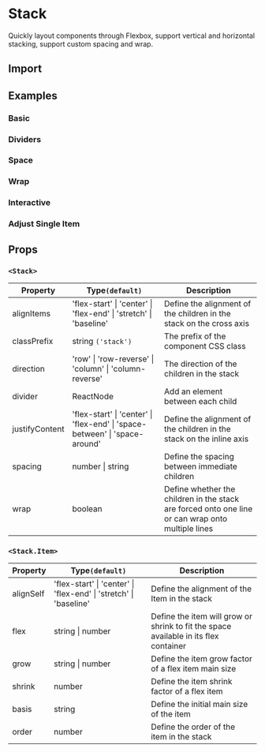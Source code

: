 # Stack

Quickly layout components through Flexbox, support vertical and horizontal stacking, support custom spacing and wrap.

## Import

<!--{include:(components/stack/fragments/import.md)}-->

## Examples

### Basic

 <!--{include:`basic.md`}-->

### Dividers

 <!--{include:`divider.md`}-->

### Space

 <!--{include:`space.md`}-->

### Wrap

 <!--{include:`wrap.md`}-->

### Interactive

 <!--{include:`interactive.md`}-->

### Adjust Single Item

 <!--{include:`adjust-single-item.md`}-->

## Props

### `<Stack>`

| Property       | Type`(default)`                                                                             | Description                                                                                       |
| -------------- | ------------------------------------------------------------------------------------------- | ------------------------------------------------------------------------------------------------- |
| alignItems     | 'flex-start' &#124; 'center' &#124; 'flex-end' &#124; 'stretch' &#124; 'baseline'           | Define the alignment of the children in the stack on the cross axis                               |
| classPrefix    | string `('stack')`                                                                          | The prefix of the component CSS class                                                             |
| direction      | 'row' &#124; 'row-reverse' &#124; 'column' &#124; 'column-reverse'                          | The direction of the children in the stack                                                        |
| divider        | ReactNode                                                                                   | Add an element between each child                                                                 |
| justifyContent | 'flex-start' &#124; 'center' &#124; 'flex-end' &#124; 'space-between' &#124; 'space-around' | Define the alignment of the children in the stack on the inline axis                              |
| spacing        | number &#124; string                                                                        | Define the spacing between immediate children                                                     |
| wrap           | boolean                                                                                     | Define whether the children in the stack are forced onto one line or can wrap onto multiple lines |

### `<Stack.Item>`

| Property  | Type`(default)`                                                                   | Description                                                                          |
| --------- | --------------------------------------------------------------------------------- | ------------------------------------------------------------------------------------ |
| alignSelf | 'flex-start' &#124; 'center' &#124; 'flex-end' &#124; 'stretch' &#124; 'baseline' | Define the alignment of the Item in the stack                                        |
| flex      | string &#124; number                                                              | Define the item will grow or shrink to fit the space available in its flex container |
| grow      | string &#124; number                                                              | Define the item grow factor of a flex item main size                                 |
| shrink    | number                                                                            | Define the item shrink factor of a flex item                                         |
| basis     | string                                                                            | Define the initial main size of the item                                             |
| order     | number                                                                            | Define the order of the item in the stack                                            |
